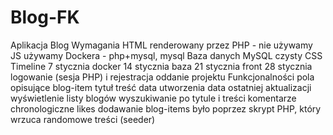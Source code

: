 # Blog-FK

Aplikacja Blog
Wymagania
HTML renderowany przez PHP - nie używamy JS
używamy Dockera - php+mysql, mysql
Baza danych MySQL
czysty CSS
Timeline
7 stycznia
docker
14 stycznia
baza
21 stycznia
front
28 stycznia
logowanie (sesja PHP) i rejestracja
oddanie projektu
Funkcjonalności
pola opisujące blog-item
tytuł
treść
data utworzenia
data ostatniej aktualizacji
wyświetlenie listy blogów
wyszukiwanie po tytule i treści
komentarze chronologiczne
likes
dodawanie blog-items było poprzez skrypt PHP, który wrzuca randomowe treści (seeder)
